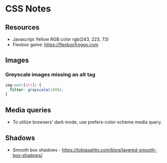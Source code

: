 # CSS Notes

## Resources

- Javascript Yellow RGB color rgb(243, 223, 73)
- Flexbox game: https://flexboxfroggy.com

## Images

### Greyscale images missing an alt tag

```css
img:not([alt]) {
  filter: grayscale(100%);
}
```

## Media queries
- To utilize browsers' dark mode, use prefers-color-scheme media query.

## Shadows

- Smooth box shadows - https://tobiasahlin.com/blog/layered-smooth-box-shadows/



